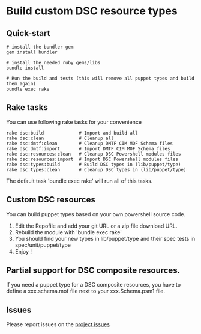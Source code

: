 Build custom DSC resource types
===============================
## Quick-start
```
# install the bundler gem
gem install bundler

# install the needed ruby gems/libs
bundle install

# Run the build and tests (this will remove all puppet types and build them again)
bundle exec rake
```

## Rake tasks
You can use following rake tasks for your convenience
```
rake dsc:build             # Import and build all
rake dsc:clean             # Cleanup all
rake dsc:dmtf:clean        # Cleanup DMTF CIM MOF Schema files
rake dsc:dmtf:import       # Import DMTF CIM MOF Schema files
rake dsc:resources:clean   # Cleanup DSC Powershell modules files
rake dsc:resources:import  # Import DSC Powershell modules files
rake dsc:types:build       # Build DSC types in (lib/puppet/type)
rake dsc:types:clean       # Cleanup DSC types in (lib/puppet/type)
```

The default task 'bundle exec rake' will run all of this tasks.

## Custom DSC resources
You can build puppet types based on your own powershell source code.

1. Edit the Repofile and add your git URL or a zip file download URL.
2. Rebuild the module with 'bundle exec rake'
3. You should find your new types in lib/puppet/type and their spec tests in spec/unit/puppet/type
4. Enjoy !

## Partial support for DSC composite resources.
If you need a puppet type for a DSC composite resources, you have to define a xxx.schema.mof file next to your xxx.Schema.psm1 file.

## Issues
Please report issues on the [project issues](https://github.com/msutter/puppet-dsc/issues)
